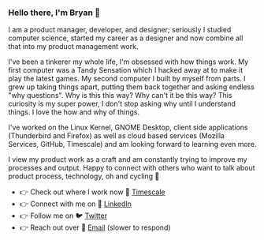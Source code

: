 ### Hello there, I'm Bryan 👋

I am a product manager, developer, and designer; seriously I studied computer science, started my career as a designer and now combine all that into my product management work. 

I've been a tinkerer my whole life, I'm obsessed with how things work. My first computer was a Tandy Sensation which I hacked away at to make it play the latest games.  My second computer I built by myself from parts. I grew up taking things apart, putting them back together and asking endless "why questions". Why is this this way? Why can't it be this way? This curiosity is my super power, I don't stop asking why until I understand things. I love the how and why of things.

I've worked on the Linux Kernel, GNOME Desktop, client side applications (Thunderbird and Firefox) as well as cloud based services (Mozilla Services, GitHub, Timescale) and am looking forward to learning even more.

I view my product work as a craft and am constantly trying to improve my processes and output. Happy to connect with others who want to talk about product process, technology, oh and cycling 🚴

- 👉 Check out where I work now 🐯 [Timescale](https://timescale.com)
- 👉 Connect with me on :link: [LinkedIn](https://www.linkedin.com/in/clarkbw/) 
- 👉 Follow me on :bird: [Twitter](https://twitter.com/clarkbw) 
- 👉 Reach out over :incoming_envelope: [Email](mailto:clarkbw@gmail.com) (slower to respond)
